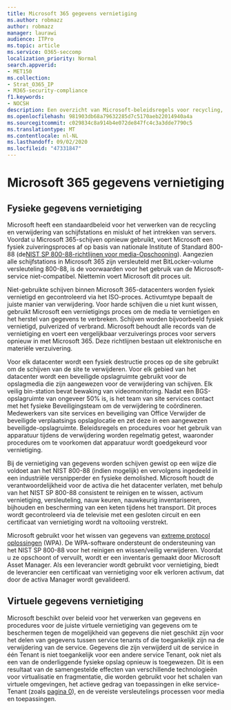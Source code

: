 ```yaml
---
title: Microsoft 365 gegevens vernietiging
ms.author: robmazz
author: robmazz
manager: laurawi
audience: ITPro
ms.topic: article
ms.service: O365-seccomp
localization_priority: Normal
search.appverid:
- MET150
ms.collection:
- Strat_O365_IP
- M365-security-compliance
f1.keywords:
- NOCSH
description: Een overzicht van Microsoft-beleidsregels voor recycling, verwijdering of vernietiging van Microsoft 365 datacenter-schijven en servers.
ms.openlocfilehash: 981903db68a79632285d7c5170aeb22014940a4a
ms.sourcegitcommit: c029834c8a914b4e072de847fc4c3a3dde7790c5
ms.translationtype: MT
ms.contentlocale: nl-NL
ms.lasthandoff: 09/02/2020
ms.locfileid: "47331847"
---
```

# <a name="microsoft-365-data-destruction"></a>Microsoft 365 gegevens vernietiging

## <a name="physical-data-destruction"></a>Fysieke gegevens vernietiging

Microsoft heeft een standaardbeleid voor het verwerken van de recycling en verwijdering van schijfstations en mislukt of het intrekken van servers. Voordat u Microsoft 365-schijven opnieuw gebruikt, voert Microsoft een fysiek zuiveringsproces af op basis van nationale Institute of Standard 800-88 (de[NIST SP 800-88-richtlijnen voor media-Opschooning](https://nvlpubs.nist.gov/nistpubs/SpecialPublications/NIST.SP.800-88r1.pdf)). Aangezien alle schijfstations in Microsoft 365 zijn versleuteld met BitLocker-volume versleuteling 800-88, is de voorwaarden voor het gebruik van de Microsoft-service niet-compatibel. Niettemin voert Microsoft dit proces uit.

Niet-gebruikte schijven binnen Microsoft 365-datacenters worden fysiek vernietigd en gecontroleerd via het ISO-proces. Activumtype bepaalt de juiste manier van verwijdering. Voor harde schijven die u niet kunt wissen, gebruikt Microsoft een vernietigings proces om de media te vernietigen en het herstel van gegevens te verbreken. Schijven worden bijvoorbeeld fysiek vernietigd, pulverized of verbrand. Microsoft behoudt alle records van de vernietiging en voert een vergelijkbaar verzuiverings proces voor servers opnieuw in met Microsoft 365. Deze richtlijnen bestaan uit elektronische en materiële verzuivering.

Voor elk datacenter wordt een fysiek destructie proces op de site gebruikt om de schijven van de site te verwijderen. Voor elk gebied van het datacenter wordt een beveiligde opslagruimte gebruikt voor de opslagmedia die zijn aangewezen voor de verwijdering van schijven. Elk veilig bin-station bevat bewaking van videomonitoring. Nadat een BGS-opslagruimte van ongeveer 50% is, is het team van site services contact met het fysieke Beveiligingsteam om de verwijdering te coördineren. Medewerkers van site services en beveiliging van Office Verwijder de beveiligde verplaatsings opslaglocatie en zet deze in een aangewezen beveiligde-opslagruimte. Beleidsregels en procedures voor het gebruik van apparatuur tijdens de verwijdering worden regelmatig getest, waaronder procedures om te voorkomen dat apparatuur wordt goedgekeurd voor vernietiging.

Bij de vernietiging van gegevens worden schijven gewist op een wijze die voldoet aan het NIST 800-88 (indien mogelijk) en vervolgens ingedeeld in een industriële versnipperder en fysieke demolished. Microsoft houdt de verantwoordelijkheid voor de activa die het datacenter verlaten, met behulp van het NIST SP 800-88 consistent te reinigen en te wissen, activum vernietiging, versleuteling, nauw keuren, nauwkeurig inventariseren, bijhouden en bescherming van een keten tijdens het transport. Dit proces wordt gecontroleerd via de televisie met een gesloten circuit en een certificaat van vernietiging wordt na voltooiing verstrekt.

Microsoft gebruikt voor het wissen van gegevens van [extreme protocol oplossingen](https://www.enterprisedataerasure.com/) (WPA). De WPA-software ondersteunt de ondersteuning van het NIST SP 800-88 voor het reinigen en wissen/veilig verwijderen. Voordat u ze opschoont of vervuilt, wordt er een inventaris gemaakt door Microsoft Asset Manager. Als een leverancier wordt gebruikt voor vernietiging, biedt de leverancier een certificaat van vernietiging voor elk verloren activum, dat door de activa Manager wordt gevalideerd.

## <a name="virtual-data-destruction"></a>Virtuele gegevens vernietiging

Microsoft beschikt over beleid voor het verwerken van gegevens en procedures voor de juiste virtuele vernietiging van gegevens om te beschermen tegen de mogelijkheid van gegevens die niet geschikt zijn voor het delen van gegevens tussen service tenants of die toegankelijk zijn na de verwijdering van de service. Gegevens die zijn verwijderd uit de service in één Tenant is niet toegankelijk voor een andere service Tenant, ook niet als een van de onderliggende fysieke opslag opnieuw is toegewezen. Dit is een resultaat van de samengestelde effecten van verschillende technologieën voor virtualisatie en fragmentatie, die worden gebruikt voor het schalen van virtuele omgevingen, het actieve gedrag van toepassingen in elke service-Tenant (zoals [pagina 0](https://docs.microsoft.com/office365/securitycompliance/office-365-exchange-online-data-deletion#page-zeroing)), en de vereiste versleutelings processen voor media en toepassingen.